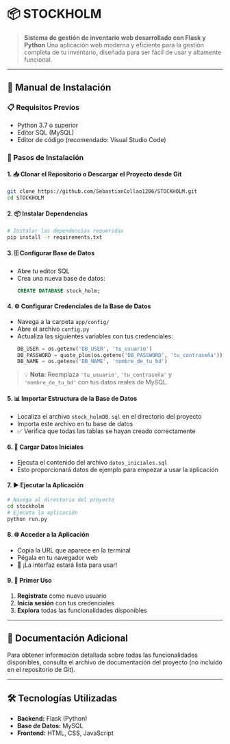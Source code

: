 # 📦 STOCKHOLM
> **Sistema de gestión de inventario web desarrollado con Flask y Python**
Una aplicación web moderna y eficiente para la gestión completa de tu inventario, diseñada para ser fácil de usar y altamente funcional.

---

## 🚀 Manual de Instalación

### 📋 Requisitos Previos
- Python 3.7 o superior
- Editor SQL (MySQL)
- Editor de código (recomendado: Visual Studio Code)

### 🔧 Pasos de Instalación

#### **1. 📥 Clonar el Repositorio o Descargar el Proyecto desde Git**
```bash
git clone https://github.com/SebastianCollao1206/STOCKHOLM.git
cd STOCKHOLM
```

#### **2. 📦 Instalar Dependencias**
```bash
# Instalar las dependencias requeridas
pip install -r requirements.txt
```

#### **3. 🗄️ Configurar Base de Datos**
- Abre tu editor SQL 
- Crea una nueva base de datos:
  ```sql
  CREATE DATABASE stock_holm;
  ```

#### **4. ⚙️ Configurar Credenciales de la Base de Datos**
- Navega a la carpeta `app/config/`
- Abre el archivo `config.py`
- Actualiza las siguientes variables con tus credenciales:
  ```python
  DB_USER = os.getenv('DB_USER', 'tu_usuario')
  DB_PASSWORD = quote_plus(os.getenv('DB_PASSWORD', 'tu_contraseña')) 
  DB_NAME = os.getenv('DB_NAME', 'nombre_de_tu_bd')
  ```

> 💡 **Nota:** Reemplaza `'tu_usuario'`, `'tu_contraseña'` y `'nombre_de_tu_bd'` con tus datos reales de MySQL.

#### **5. 📊 Importar Estructura de la Base de Datos**
- Localiza el archivo `stock_holmDB.sql` en el directorio del proyecto
- Importa este archivo en tu base de datos
- ✅ Verifica que todas las tablas se hayan creado correctamente

#### **6. 🌱 Cargar Datos Iniciales**
- Ejecuta el contenido del archivo `datos_iniciales.sql`
- Esto proporcionará datos de ejemplo para empezar a usar la aplicación

#### **7. ▶️ Ejecutar la Aplicación**
```bash
# Navega al directorio del proyecto
cd stockholm
# Ejecuta la aplicación
python run.py
```

#### **8. 🌐 Acceder a la Aplicación**
- Copia la URL que aparece en la terminal
- Pégala en tu navegador web
- 🎉 ¡La interfaz estará lista para usar!

#### **9. 👤 Primer Uso**
1. **Regístrate** como nuevo usuario
2. **Inicia sesión** con tus credenciales
3. **Explora** todas las funcionalidades disponibles

---

## 📖 Documentación Adicional

Para obtener información detallada sobre todas las funcionalidades disponibles, consulta el archivo de documentación del proyecto (no incluido en el repositorio de Git).

---

## 🛠️ Tecnologías Utilizadas
- **Backend:** Flask (Python)
- **Base de Datos:** MySQL
- **Frontend:** HTML, CSS, JavaScript
